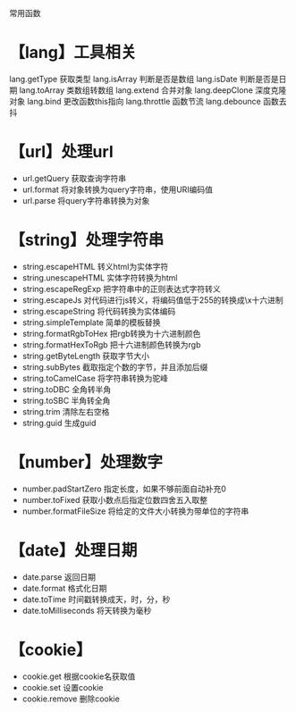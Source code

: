 常用函数

# 【lang】工具相关
lang.getType 获取类型
lang.isArray 判断是否是数组
lang.isDate 判断是否是日期
lang.toArray 类数组转数组
lang.extend 合并对象
lang.deepClone 深度克隆对象
lang.bind 更改函数this指向
lang.throttle 函数节流
lang.debounce 函数去抖

# 【url】处理url
- url.getQuery 获取查询字符串
- url.format 将对象转换为query字符串，使用URI编码值
- url.parse 将query字符串转换为对象

# 【string】处理字符串
- string.escapeHTML 转义html为实体字符
- string.unescapeHTML 实体字符转换为html
- string.escapeRegExp 把字符串中的正则表达式字符转义
- string.escapeJs 对代码进行js转义，将编码值低于255的转换成\x十六进制
- string.escapeString 将代码转换为实体编码
- string.simpleTemplate 简单的模板替换
- string.formatRgbToHex 把rgb转换为十六进制颜色
- string.formatHexToRgb 把十六进制颜色转换为rgb
- string.getByteLength 获取字节大小
- string.subBytes 截取指定个数的字节，并且添加后缀
- string.toCamelCase 将字符串转换为驼峰
- string.toDBC 全角转半角
- string.toSBC 半角转全角
- string.trim 清除左右空格
- string.guid 生成guid

# 【number】处理数字
- number.padStartZero 指定长度，如果不够前面自动补充0
- number.toFixed 获取小数点后指定位数四舍五入取整
- number.formatFileSize 将给定的文件大小转换为带单位的字符串

# 【date】处理日期
- date.parse 返回日期
- date.format 格式化日期
- date.toTime 时间戳转换成天，时，分，秒
- date.toMilliseconds 将天转换为毫秒

# 【cookie】
- cookie.get 根据cookie名获取值
- cookie.set 设置cookie
- cookie.remove 删除cookie
